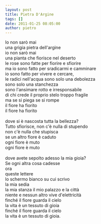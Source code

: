 ```yaml
---
layout: post
title: Pietra D'Argine
tags: []
date: 2011-01-25 08:05:00
author: pietro
---
```

Io non sarò mai<br/>una grigia pietra dell'argine<br/>io non sarò mai<br/>una pianta che fiorisce nel deserto<br/>le rose sono fatte per fiorire e sfiorire<br/>ma io sono fatto per sradicarmi e camminare<br/>io sono fatto per vivere e cercare,<br/>le radici nell'acqua sono solo una debolezza<br/>sono solo una stanchezza<br/>sono l'ansimare rotto e irresponsabile<br/>di chi crede il proprio stelo troppo fragile<br/>ma se si piega se si rompe<br/>il fiore ha fiorito<br/>il fiore ha fiorito<br/><br/>dove si è nascosta tutta la bellezza?<br/>Tutto sfiorisce, non c'è nulla di stupendo<br/>non c'è nulla che stupisca<br/>se un altro fiore è caduto<br/>ogni fiore è muto <br/>ogni fiore è muto<br/><br/>dove avete sepolto adesso la mia gioia?<br/>Se ogni altra cosa cadesse<br/>ora<br/>queste lettere<br/>lo schermo bianco su cui scrivo<br/>la mia sedia<br/>la mia stanza il mio palazzo e la città<br/>niente e nessun altro vive d'elettricità<br/>finché il fiore guarda il cielo<br/>la vita è un tessuto di gioia<br/>finché il fiore guarda il cielo<br/>la vita è un tessuto di gioia.
